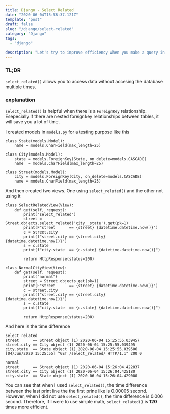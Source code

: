 ```yaml
---
title: Django - Select Related
date: "2020-06-04T15:53:37.121Z"
template: "post"
draft: false
slug: "/django/select-related"
category: "Django"
tags:
  - "django"

description: "Let's try to improve efficiency when you make a query in Django"
---
```


### TL;DR

`select_related()` allows you to access data without accesing the database multiple times.

### explanation

`select_related()` is helpful when there is a `ForeignKey` relationship. Esepecially if there are nested foreignkey relationships between tables, it will save you a lot of time.

I created models in `models.py` for a testing purpose like this

```
class State(models.Model):
    name = models.CharField(max_length=25)

class City(models.Model):
    state = models.ForeignKey(State, on_delete=models.CASCADE)
    name  = models.CharField(max_length=25)

class Street(models.Model):
    city = models.ForeignKey(City, on_delete=models.CASCADE)
    name = models.CharField(max_length=25)
```

And then created two views. One using `select_related()` and the other not using it

```
class SelectRelatedView(View):
    def get(self, request):
        print("select_related")
        street = Street.objects.select_related('city__state').get(pk=1)
        print(F"street      == {street} {datetime.datetime.now()}")
        c = street.city
        print(f"street.city == {street.city} {datetime.datetime.now()}")
        s = c.state
        print(f"city.state  == {c.state} {datetime.datetime.now()}")

        return HttpResponse(status=200)

class NormalCityView(View):
    def get(self, request):
        print("normal")
        street = Street.objects.get(pk=1)
        print(F"street      == {street} {datetime.datetime.now()}")
        c = street.city
        print(f"street.city == {street.city} {datetime.datetime.now()}")
        s = c.state
        print(f"city.state  == {c.state} {datetime.datetime.now()}")

        return HttpResponse(status=200)
```

And here is the time difference

```
select_related
street      == Street object (1) 2020-06-04 15:25:55.039457
street.city == City object (1) 2020-06-04 15:25:55.039495
city.state  == State object (1) 2020-06-04 15:25:55.039506
[04/Jun/2020 15:25:55] "GET /select_related/ HTTP/1.1" 200 0

normal
street      == Street object (1) 2020-06-04 15:26:04.422837
street.city == City object (1) 2020-06-04 15:26:04.425180
city.state  == State object (1) 2020-06-04 15:26:04.429000
```

You can see that when I used `select_related()`, the time difference between the last print line the the first prine like is 0.00005 second. However, when I did not use `select_related()`, the time difference is 0.006 second. Therefore, if I were to use simple math, `select_related()` is **120** times more efficient.
